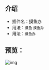 ## 介绍

* 插件名：摸鱼办
* 用法：`摸鱼` `摸鱼办`
* 用法：`摸鱼办`

## 预览：

![img](https://github.com/yqchilde/wxbot/blob/hook/plugins/moyuban/preview.jpg)
